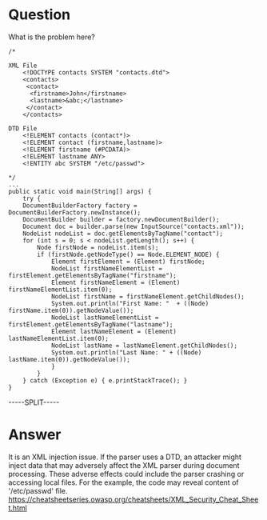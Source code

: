 # Question
 
What is the problem here?
 
```
/*

XML File
    <!DOCTYPE contacts SYSTEM "contacts.dtd">
    <contacts>
     <contact>
      <firstname>John</firstname>
      <lastname>&abc;</lastname>
     </contact>
    </contacts>

DTD File
    <!ELEMENT contacts (contact*)>
    <!ELEMENT contact (firstname,lastname)>
    <!ELEMENT firstname (#PCDATA)>
    <!ELEMENT lastname ANY>
    <!ENTITY abc SYSTEM "/etc/passwd">

*/
...
public static void main(String[] args) {
    try {
    DocumentBuilderFactory factory = DocumentBuilderFactory.newInstance();
    DocumentBuilder builder = factory.newDocumentBuilder();
    Document doc = builder.parse(new InputSource("contacts.xml"));
    NodeList nodeList = doc.getElementsByTagName("contact");
    for (int s = 0; s < nodeList.getLength(); s++) {
        Node firstNode = nodeList.item(s);
        if (firstNode.getNodeType() == Node.ELEMENT_NODE) {
            Element firstElement = (Element) firstNode;
            NodeList firstNameElementList = firstElement.getElementsByTagName("firstname");
            Element firstNameElement = (Element) firstNameElementList.item(0);
            NodeList firstName = firstNameElement.getChildNodes();
            System.out.println("First Name: "  + ((Node) firstName.item(0)).getNodeValue());
            NodeList lastNameElementList = firstElement.getElementsByTagName("lastname");
            Element lastNameElement = (Element) lastNameElementList.item(0);
            NodeList lastName = lastNameElement.getChildNodes();
            System.out.println("Last Name: " + ((Node) lastName.item(0)).getNodeValue());
            }
        }
    } catch (Exception e) { e.printStackTrace(); }
}
```
 
-----SPLIT-----
 
# Answer

It is an XML injection issue. If the parser uses a DTD, an attacker might inject data that may adversely affect the XML parser during document processing. These adverse effects could include the parser crashing or accessing local files. For the example, the code may reveal content of '/etc/passwd' file. https://cheatsheetseries.owasp.org/cheatsheets/XML_Security_Cheat_Sheet.html
